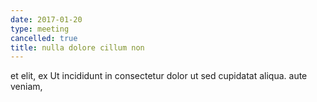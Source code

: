 ```yaml
---
date: 2017-01-20
type: meeting
cancelled: true
title: nulla dolore cillum non
---
```

et elit, ex Ut incididunt in consectetur dolor ut sed cupidatat aliqua. aute veniam,